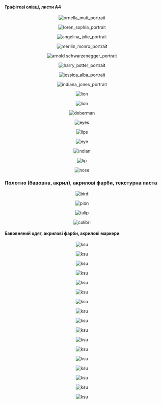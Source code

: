 #### Графітові олівці, листи А4
<p align="center">
 </p>

 <p align="center">
<img src="IMG_1689683793430.png" alt="ornella_muti_portrait">
 </p>
 
 <p align="center">
<img src="IMG_1689685617548.png" alt="loren_sophia_portrait">
 </p>

  <p align="center">
<img src="IMG_1689687755322.png" alt="angelina_jolie_portrait">
 </p>

  <p align="center">
<img src="IMG_1689688955428.png" alt="merilin_monro_portrait">
 </p>

  <p align="center">
<img src="IMG_1689686173644.png" alt="arnold schwarzenegger_portrait">
 </p>
 
 <p align="center">
<img src="IMG_1690193638427.png" alt="harry_potter_portrait">
 </p>

  <p align="center">
<img src="IMG_1690535239141.png" alt="jessica_alba_portrait">
 </p>

<p align="center">
<img src="IMG_1690281183178.png" alt="indiana_jones_portrait">
 </p>

<p align="center">
<img src="IMG_20230707_164255463.jpg" alt="lion">
 </p>

<p align="center">
<img src="IMG_20230206_132929800.jpg" alt="lion">
 </p>

<p align="center">
<img src="IMG_20230206_173812086.jpg" alt="doberman">
 </p> 

 <p align="center">
<img src="IMG_20230207_160759869.jpg" alt="eyes">
 </p> 

  <p align="center">
<img src="IMG_20230728_143729429.jpg" alt="lips">
 </p> 

  <p align="center">
<img src="IMG_20230728_152919639.jpg" alt="eye">
 </p> 

  <p align="center">
<img src="IMG_20230512_154108157.jpg" alt="indian">
 </p> 

  <p align="center">
<img src="IMG_20230728_155937672.jpg" alt="lip">
 </p> 

  <p align="center">
<img src="IMG_20230728_155637788.jpg" alt="nose">
 </p> 

 ### Полотно (бавовна, акрил), акрилові фарби, текстурна паста

  <p align="center">
<img src="IMG_20230529_150558249-01.jpeg" alt="bird">
 </p> 

  <p align="center">
<img src="PhotoRoom-20230523_123345-01.jpeg" alt="pion">
 </p> 

 <p align="center">
<img src="PhotoRoom-20230530_172907 (1)-02.jpeg" alt="tulip">
 </p> 

 <p align="center">
<img src="PhotoRoom-20230728_165701-01.jpeg" alt="colibri">
 </p> 

  #### Бавовняний одяг, акрилові фарби, акрилові маркери

   <p align="center">
<img src="20220811131411_IMG_5698_1.jpg" alt="ksu">
 </p> 

 <p align="center">
<img src="photo_2022-10-18_14-56-50.jpg" alt="ksu">
 </p> 

  <p align="center">
<img src="20220616164710_IMG_4915-01.jpeg" alt="ksu">
 </p> 

 <p align="center">
<img src="photo_2022-10-18_13-10-24.jpg" alt="ksu">
 </p> 

 <p align="center">
<img src="photo_2022-10-31_17-00-20.jpg" alt="ksu">
 </p> 

 <p align="center">
<img src="1.jpg" alt="ksu">
 </p> 

  <p align="center">
<img src="зображення_viber_2022-08-18_12-28-13-658.jpg" alt="ksu">
 </p> 

 <p align="center">
<img src="photo_2022-10-18_13-40-36.jpg" alt="ksu">
 </p> 

  <p align="center">
<img src="9.jpeg" alt="ksu">
 </p> 

  <p align="center">
<img src="photo_2022-11-01_17-11-50.jpg" alt="ksu">
 </p> 

  <p align="center">
<img src="7.jpeg" alt="ksu">
 </p>

 <p align="center">
<img src="20221130115446_IMG_5877.JPG" alt="ksu">
 </p>

 <p align="center">
<img src="IMG_20230503_133629135.jpg" alt="ksu">
 </p>

  <p align="center">
<img src="IMG_20230523_135832814-01.jpeg" alt="ksu">
 </p>

 <p align="center">
<img src="IMG_20230605_135704035-01.jpeg" alt="ksu">
 </p>

 <p align="center">
<img src="IMG_20230619_102442107.jpg" alt="ksu">
 </p>

  <p align="center">
<img src="20220807114345_IMG_5688_1.jpg" alt="ksu">
 </p>
